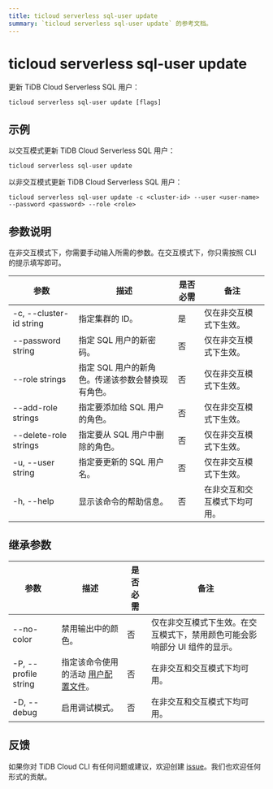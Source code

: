 ```yaml
---
title: ticloud serverless sql-user update
summary: `ticloud serverless sql-user update` 的参考文档。
---
```


# ticloud serverless sql-user update

更新 TiDB Cloud Serverless SQL 用户：

```shell
ticloud serverless sql-user update [flags]
```

## 示例

以交互模式更新 TiDB Cloud Serverless SQL 用户：

```shell
ticloud serverless sql-user update
```

以非交互模式更新 TiDB Cloud Serverless SQL 用户：

```shell
ticloud serverless sql-user update -c <cluster-id> --user <user-name> --password <password> --role <role>
```

## 参数说明

在非交互模式下，你需要手动输入所需的参数。在交互模式下，你只需按照 CLI 的提示填写即可。

| 参数                      | 描述                                                                 | 是否必需 | 备注                                               |
|---------------------------|----------------------------------------------------------------------|----------|----------------------------------------------------|
| -c, --cluster-id string   | 指定集群的 ID。                                                      | 是       | 仅在非交互模式下生效。                             |
| --password string         | 指定 SQL 用户的新密码。                                              | 否       | 仅在非交互模式下生效。                             |
| --role strings            | 指定 SQL 用户的新角色。传递该参数会替换现有角色。                    | 否       | 仅在非交互模式下生效。                             |
| --add-role strings        | 指定要添加给 SQL 用户的角色。                                        | 否       | 仅在非交互模式下生效。                             |
| --delete-role strings     | 指定要从 SQL 用户中删除的角色。                                      | 否       | 仅在非交互模式下生效。                             |
| -u, --user string         | 指定要更新的 SQL 用户名。                                            | 否       | 仅在非交互模式下生效。                             |
| -h, --help                | 显示该命令的帮助信息。                                               | 否       | 在非交互和交互模式下均可用。                       |

## 继承参数

| 参数                  | 描述                                                                                  | 是否必需 | 备注                                                                                   |
|-----------------------|---------------------------------------------------------------------------------------|----------|----------------------------------------------------------------------------------------|
| --no-color            | 禁用输出中的颜色。                                                                    | 否       | 仅在非交互模式下生效。在交互模式下，禁用颜色可能会影响部分 UI 组件的显示。             |
| -P, --profile string  | 指定该命令使用的活动 [用户配置文件](/tidb-cloud/cli-reference.md#user-profile)。      | 否       | 在非交互和交互模式下均可用。                                                           |
| -D, --debug           | 启用调试模式。                                                                        | 否       | 在非交互和交互模式下均可用。                                                           |

## 反馈

如果你对 TiDB Cloud CLI 有任何问题或建议，欢迎创建 [issue](https://github.com/tidbcloud/tidbcloud-cli/issues/new/choose)。我们也欢迎任何形式的贡献。